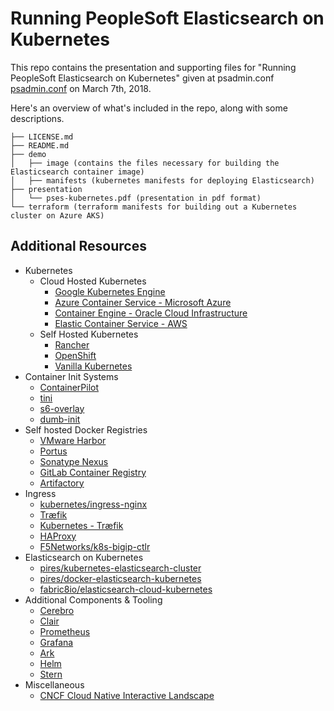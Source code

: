 # Running PeopleSoft Elasticsearch on Kubernetes #

This repo contains the presentation and supporting files for "Running PeopleSoft Elasticsearch on Kubernetes" given at psadmin.conf [psadmin.conf](https://psadmin.io/conference/) on March 7th, 2018.

Here's an overview of what's included in the repo, along with some descriptions.

```
├── LICENSE.md
├── README.md
├── demo
│   ├── image (contains the files necessary for building the Elasticsearch container image)
│   ├── manifests (kubernetes manifests for deploying Elasticsearch)
├── presentation
│   └── pses-kubernetes.pdf (presentation in pdf format)
└── terraform (terraform manifests for building out a Kubernetes cluster on Azure AKS)
```

## Additional Resources ##

* Kubernetes
    * Cloud Hosted Kubernetes
        * [Google Kubernetes Engine](https://cloud.google.com/kubernetes-engine/)
        * [Azure Container Service - Microsoft Azure](https://azure.microsoft.com/en-us/services/container-service/)
        * [Container Engine - Oracle Cloud Infrastructure](https://cloud.oracle.com/containers)
        * [Elastic Container Service - AWS](https://aws.amazon.com/eks/)
    * Self Hosted Kubernetes
        * [Rancher](https://rancher.com/)
        * [OpenShift](https://www.openshift.com/)
        * [Vanilla Kubernetes](https://kubernetes.io/docs/setup/)
* Container Init Systems
    * [ContainerPilot](https://www.joyent.com/containerpilot)
    * [tini](https://github.com/krallin/tini)
    * [s6-overlay](https://github.com/just-containers/s6-overlay)
    * [dumb-init](https://github.com/Yelp/dumb-init)
* Self hosted Docker Registries
    * [VMware Harbor](https://vmware.github.io/harbor/)
    * [Portus](http://port.us.org/)
    * [Sonatype Nexus](https://www.sonatype.com/docker)
    * [GitLab Container Registry](https://docs.gitlab.com/ee/user/project/container_registry.html)
    * [Artifactory](https://jfrog.com/integration/docker-registry/)
* Ingress
    * [kubernetes/ingress-nginx](https://github.com/kubernetes/ingress-nginx/tree/master)
    * [Træfik](https://traefik.io/)
    * [Kubernetes - Træfik](https://docs.traefik.io/user-guide/kubernetes/)
    * [HAProxy](https://www.haproxy.com/)
    * [F5Networks/k8s-bigip-ctlr](https://github.com/F5Networks/k8s-bigip-ctlr)
* Elasticsearch on Kubernetes
    * [pires/kubernetes-elasticsearch-cluster](https://github.com/pires/kubernetes-elasticsearch-cluster)
    * [pires/docker-elasticsearch-kubernetes](https://github.com/pires/docker-elasticsearch-kubernetes)
    * [fabric8io/elasticsearch-cloud-kubernetes](https://github.com/fabric8io/elasticsearch-cloud-kubernetes)
* Additional Components & Tooling
    * [Cerebro](https://github.com/lmenezes/cerebro)
    * [Clair](https://github.com/coreos/clair)
    * [Prometheus](https://prometheus.io/)
    * [Grafana](https://grafana.com/)
    * [Ark](https://github.com/heptio/ark)
    * [Helm](https://www.helm.sh/)
    * [Stern](https://github.com/wercker/stern)
* Miscellaneous
    * [CNCF Cloud Native Interactive Landscape](https://landscape.cncf.io/)
